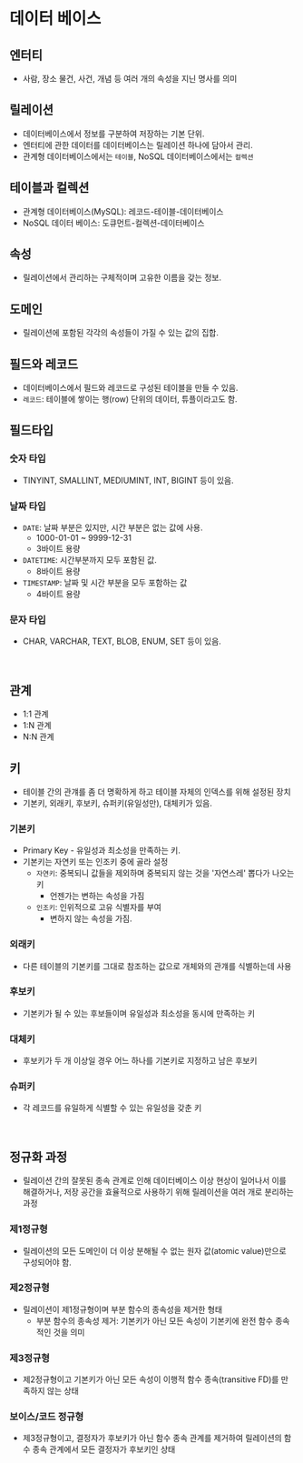 # 데이터 베이스

## 엔터티
- 사람, 장소 물건, 사건, 개념 등 여러 개의 속성을 지닌 명사를 의미

## 릴레이션
- 데이터베이스에서 정보를 구분하여 저장하는 기본 단위.
- 엔터티에 관한 데이터를 데이터베이스는 릴레이션 하나에 담아서 관리.
- 관계형 데이터베이스에서는 `테이블`, NoSQL 데이터베이스에서는 `컬렉션`

## 테이블과 컬렉션
- 관계형 데이터베이스(MySQL): 레코드-테이블-데이터베이스
- NoSQL 데이터 베이스: 도큐먼트-컬렉션-데이터베이스

## 속성
- 릴레이션에서 관리하는 구체적이며 고유한 이름을 갖는 정보.

## 도메인
- 릴레이션에 포함된 각각의 속성들이 가질 수 있는 값의 집합.

## 필드와 레코드
- 데이터베이스에서 필드와 레코드로 구성된 테이블을 만들 수 있음.
- `레코드`: 테이블에 쌓이는 행(row) 단위의 데이터, 튜플이라고도 함.

## 필드타입
### 숫자 타입
- TINYINT, SMALLINT, MEDIUMINT, INT, BIGINT 등이 있음.

### 날짜 타입
- `DATE`: 날짜 부분은 있지만, 시간 부분은 없는 값에 사용. 
  - 1000-01-01 ~ 9999-12-31
  - 3바이트 용량
- `DATETIME`: 시간부분까지 모두 포함된 값.
  - 8바이트 용량
- `TIMESTAMP`: 날짜 및 시간 부분을 모두 포함하는 값
  - 4바이트 용량

### 문자 타입
- CHAR, VARCHAR, TEXT, BLOB, ENUM, SET 등이 있음.

<br />

## 관계
- 1:1 관계
- 1:N 관계
- N:N 관계

## 키
- 테이블 간의 관걔를 좀 더 명확하게 하고 테이블 자체의 인덱스를 위해 설정된 장치
- 기본키, 외래키, 후보키, 슈퍼키(유일성만), 대체키가 있음.

### 기본키
- Primary Key - 유일성과 최소성을 만족하는 키.
- 기본키는 자연키 또는 인조키 중에 골라 설정
    - `자연키`: 중복되니 값들을 제외하며 중복되지 않는 것을 '자연스레' 뽑다가 나오는 키
      - 언젠가는 변하는 속성을 가짐
    - `인조키`: 인위적으로 고유 식별자를 부여
      - 변하지 않는 속성을 가짐.

### 외래키
- 다른 테이블의 기본키를 그대로 참조하는 값으로 개체와의 관걔를 식별하는데 사용

### 후보키
- 기본키가 될 수 있는 후보들이며 유일성과 최소성을 동시에 만족하는 키

### 대체키
- 후보키가 두 개 이상일 경우 어느 하나를 기본키로 지정하고 남은 후보키

### 슈퍼키
- 각 레코드를 유일하게 식별할 수 있는 유일성을 갖춘 키

<br />

## 정규화 과정
- 릴레이션 간의 잘못된 종속 관계로 인해 데이터베이스 이상 현상이 일어나서 이를 해결하거나,
  저장 공간을 효율적으로 사용하기 위해 릴레이션을 여러 개로 분리하는 과정

### 제1정규형
- 릴레이션의 모든 도메인이 더 이상 분해될 수 없는 원자 값(atomic value)만으로 구성되어야 함.

### 제2정규형
- 릴레이션이 제1정규형이며 부분 함수의 종속성을 제거한 형태
  - 부분 함수의 종속성 제거: 기본키가 아닌 모든 속성이 기본키에 완전 함수 종속적인 것을 의미

### 제3정규형
- 제2정규형이고 기본키가 아닌 모든 속성이 이행적 함수 종속(transitive FD)를 만족하지 않는 상태

### 보이스/코드 정규형
- 제3정규형이고, 결정자가 후보키가 아닌 함수 종속 관계를 제거하여 릴레이션의 함수 종속 관계에서 모든 결정자가 후보키인 상태


